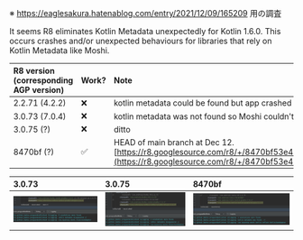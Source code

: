 ※ https://eaglesakura.hatenablog.com/entry/2021/12/09/165209 用の調査

It seems R8 eliminates Kotlin Metadata unexpectedly for Kotlin 1.6.0. This occurs crashes and/or unexpected behaviours for libraries that rely on Kotlin Metadata like Moshi.

R8 version (corresponding AGP version) | Work? | Note
:-----|:-----|:----
2.2.71 (4.2.2) | :x: | kotlin metadata could be found but app crashed due to accessing missing properties
3.0.73 (7.0.4) | :x: | kotlin metadata was not found so Moshi couldn't use KotlinJsonAdapter
3.0.75 (?) | :x: | ditto
8470bf (?) | :white_check_mark: | HEAD of main branch at Dec 12. [https://r8.googlesource.com/r8/+/8470bf53e47d6b42b89b7ef31015002869a283e5](https://r8.googlesource.com/r8/+/8470bf53e47d6b42b89b7ef31015002869a283e5)

3.0.73 | 3.0.75 | 8470bf
:---|:----|:---
![wont_work_1](assets/agp-704-r8-3073.png)|![wont_work_2](assets/agp-704-r8-3075.png)|![will_work](assets/agp-704-r8-8470bf.png)